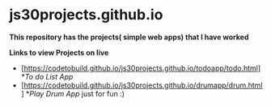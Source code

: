 # js30projects.github.io
**This repository has the projects( simple web apps) that I have worked**

**Links to view Projects on live**
* [https://codetobuild.github.io/js30projects.github.io/todoapp/todo.html] **To do List App* 
* [https://codetobuild.github.io/js30projects.github.io/drumapp/drum.html] **Play Drum App* just for fun :)
